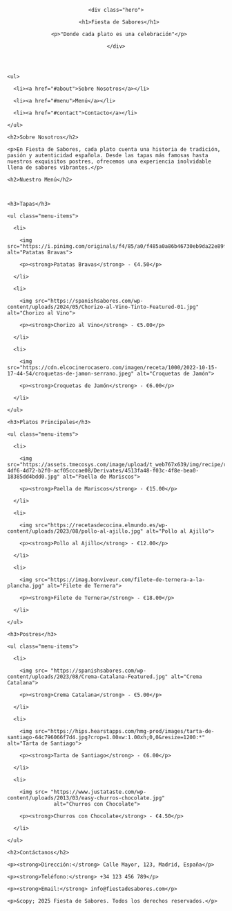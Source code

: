 <!DOCTYPE html>

<html lang="es">

<head>

  <meta charset="UTF-8">

  <meta name="viewport" content="width=device-width, initial-scale=1.0">

  <title>Fiesta de Sabores - Saborea España</title>

  <link rel="stylesheet" href="styles.css">

  <link href="https://fonts.googleapis.com/css2?family=Dancing+Script:wght@600&family=Roboto:wght@400;700&display=swap" rel="stylesheet">

</head>

<body>

  <header>

    <div class="hero">

      <h1>Fiesta de Sabores</h1>

      <p>"Donde cada plato es una celebración"</p>

    </div>

  </header>

  <nav>

    <ul>

      <li><a href="#about">Sobre Nosotros</a></li>

      <li><a href="#menu">Menú</a></li>

      <li><a href="#contact">Contacto</a></li>

    </ul>

  </nav>

  <section id="about" class="section">

    <h2>Sobre Nosotros</h2>

    <p>En Fiesta de Sabores, cada plato cuenta una historia de tradición, pasión y autenticidad española. Desde las tapas más famosas hasta nuestros exquisitos postres, ofrecemos una experiencia inolvidable llena de sabores vibrantes.</p>

  </section>

  <section id="menu" class="section">

    <h2>Nuestro Menú</h2>

    

    <h3>Tapas</h3>

    <ul class="menu-items">

      <li>

        <img src="https://i.pinimg.com/originals/f4/85/a0/f485a0a86b46730eb9da22e89fbff428.png" alt="Patatas Bravas">

        <p><strong>Patatas Bravas</strong> - €4.50</p>

      </li>

      <li>

        <img src="https://spanishsabores.com/wp-content/uploads/2024/05/Chorizo-al-Vino-Tinto-Featured-01.jpg" alt="Chorizo al Vino">

        <p><strong>Chorizo al Vino</strong> - €5.00</p>

      </li>

      <li>

        <img src="https://cdn.elcocinerocasero.com/imagen/receta/1000/2022-10-15-17-44-54/croquetas-de-jamon-serrano.jpeg" alt="Croquetas de Jamón">

        <p><strong>Croquetas de Jamón</strong> - €6.00</p>

      </li>

    </ul>

    <h3>Platos Principales</h3>

    <ul class="menu-items">

      <li>

        <img src="https://assets.tmecosys.com/image/upload/t_web767x639/img/recipe/ras/Assets/f3d7d1b4-4df6-4d72-b2f0-acf05cccae08/Derivates/4513fa48-f03c-4f8e-bea0-18385dd4bdd0.jpg" alt="Paella de Mariscos">

        <p><strong>Paella de Mariscos</strong> - €15.00</p>

      </li>

      <li>

        <img src="https://recetasdecocina.elmundo.es/wp-content/uploads/2023/08/pollo-al-ajillo.jpg" alt="Pollo al Ajillo">

        <p><strong>Pollo al Ajillo</strong> - €12.00</p>

      </li>

      <li>

        <img src="https://imag.bonviveur.com/filete-de-ternera-a-la-plancha.jpg" alt="Filete de Ternera">

        <p><strong>Filete de Ternera</strong> - €18.00</p>

      </li>

    </ul>

    <h3>Postres</h3>

    <ul class="menu-items">

      <li>

        <img src= "https://spanishsabores.com/wp-content/uploads/2023/08/Crema-Catalana-Featured.jpg" alt="Crema Catalana">

        <p><strong>Crema Catalana</strong> - €5.00</p>

      </li>

      <li>

        <img src="https://hips.hearstapps.com/hmg-prod/images/tarta-de-santiago-64c796066f7d4.jpg?crop=1.00xw:1.00xh;0,0&resize=1200:*" alt="Tarta de Santiago">

        <p><strong>Tarta de Santiago</strong> - €6.00</p>

      </li>

      <li>

        <img src= "https://www.justataste.com/wp-content/uploads/2013/03/easy-churros-chocolate.jpg"
                   alt="Churros con Chocolate">

        <p><strong>Churros con Chocolate</strong> - €4.50</p>

      </li>

    </ul>

  </section>

  <section id="contact" class="section">

    <h2>Contáctanos</h2>

    <p><strong>Dirección:</strong> Calle Mayor, 123, Madrid, España</p>

    <p><strong>Teléfono:</strong> +34 123 456 789</p>

    <p><strong>Email:</strong> info@fiestadesabores.com</p>

  </section>

  <footer>

    <p>&copy; 2025 Fiesta de Sabores. Todos los derechos reservados.</p>

  </footer>

</body>

</html>
